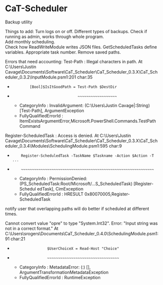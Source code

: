 # CaT-Scheduler
Backup utility

Things to add:
Turn logs on or off.
Different types of backups. 
Check if running as admin, works through whole program.  
Add monthly scheduling.  
Check how ReadWriteModule writes JSON files.
GetScheduledTasks define variables. 
Appropriate task number.
Remove saved paths.

Errors that need accounting:
Test-Path : Illegal characters in path.
At C:\Users\Justin Cavage\Documents\Software\CaT_Scheduler\CaT_Scheduler_0.3.X\CaT_Scheduler_0.3.2\InputModule.psm1:201 char:35
+             [Bool]$IsItGoodPath = Test-Path $DestDir
+                                   ~~~~~~~~~~~~~~~~~~
    + CategoryInfo          : InvalidArgument: (C:\Users\Justin Cavage\|:String) [Test-Path], ArgumentException
    + FullyQualifiedErrorId : ItemExistsArgumentError,Microsoft.PowerShell.Commands.TestPathCommand

Register-ScheduledTask : Access is denied.
At C:\Users\Justin
Cavage\Documents\Software\CaT_Scheduler\CaT_Scheduler_0.3.X\CaT_Scheduler_0.3.4\Modules\SchedulingModule.psm1:595
char:9
+         Register-ScheduledTask -TaskName $Taskname -Action $Action -T ...
+         ~~~~~~~~~~~~~~~~~~~~~~~~~~~~~~~~~~~~~~~~~~~~~~~~~~~~~~~~~~~~~
    + CategoryInfo          : PermissionDenied: (PS_ScheduledTask:Root/Microsoft/...S_ScheduledTask) [Register-Schedul
   edTask], CimException
    + FullyQualifiedErrorId : HRESULT 0x80070005,Register-ScheduledTask

notify user that overlapping paths will do better if scheduled at different times. 

Cannot convert value "opre" to type "System.Int32". Error: "Input string was not in a correct format."
At C:\Users\srogers\Documents\CaT_Scheduler_0.4.0\SchedulingModule.psm1:91 char:21
+                     $UserChoiceX = Read-Host "Choice"
+                     ~~~~~~~~~~~~~~~~~~~~~~~~~~~~~~~~~
    + CategoryInfo          : MetadataError: (:) [], ArgumentTransformationMetadataException
    + FullyQualifiedErrorId : RuntimeException
